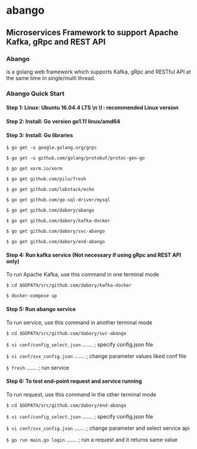 # abango
## Microservices Framework to support Apache Kafka, gRpc and REST API

### Abango
is a golang web framework which supports Kafka, gRpc and RESTful API at the same time in single/multi thread.

### Abango Quick Start

#### Step 1: Linux: Ubuntu 16.04.4 LTS \n \l  : recommended Linux version
#### Step 2: Install: Go version go1.11 linux/amd64
#### Step 3: Install: Go libraries
`$ go get -u google.golang.org/grpc`

`$ go get -u github.com/golang/protobuf/protoc-gen-go`

`$ go get xorm.io/xorm`

`$ go get github.com/pilu/fresh`

`$ go get github.com/labstack/echo`

`$ go get github.com/go-sql-driver/mysql`

`$ go get github.com/dabory/abango`

`$ go get github.com/dabory/kafka-docker`

`$ go get github.com/dabory/svc-abango `

`$ go get github.com/dabory/end-abango `


#### Step 4: Run kafka service (Not necessary if using gRpc and REST API only)

To run Apache Kafka, use this command in one terminal mode

`$ cd $GOPATH/src/github.com/dabory/kafka-docker`

`$ docker-compose up`


#### Step 5: Run abango service 

To run service, use this command in another terminal mode

`$ cd $GOPATH/src/github.com/dabory/svc-abango`

`$ vi conf/config_select.json` ....... ; specify config.json file

`$ vi conf/xxx_config.json`  ....... ; change parameter values liked conf file

`$ fresh`   ....... ; run service


#### Step 6: To test end-point request and service running
To run request, use this command in the other terminal mode

`$ cd $GOPATH/src/github.com/dabory/end-abango`

`$ vi conf/config_select.json` ....... ; specify config.json file

`$ vi conf/xxx_config.json`  ....... ; change parameter and select service api

`$ go run main.go login` ....... ; run a request and it returns same value
